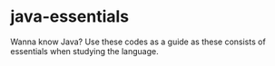 # java-essentials
Wanna know Java? Use these codes as a guide as these consists of essentials when studying the language.
